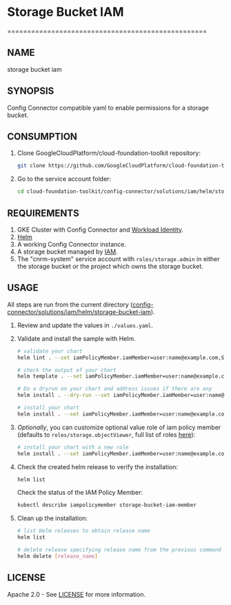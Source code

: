# Storage Bucket IAM

==================================================

## NAME

  storage bucket iam

## SYNOPSIS

  Config Connector compatible yaml to enable permissions for a storage bucket.

## CONSUMPTION

  1. Clone GoogleCloudPlatform/cloud-foundation-toolkit repository:

      ```bash
      git clone https://github.com/GoogleCloudPlatform/cloud-foundation-toolkit.git
      ```

  1. Go to the service account folder:

      ```bash
      cd cloud-foundation-toolkit/config-connector/solutions/iam/helm/storage-bucket-iam
      ```

## REQUIREMENTS

1. GKE Cluster with Config Connector and [Workload Identity](https://cloud.google.com/kubernetes-engine/docs/how-to/workload-identity#enable_workload_identity_on_a_new_cluster).
1. [Helm](../../../README.md#helm)
1. A working Config Connector instance.
1. A storage bucket managed by [IAM](https://cloud.google.com/storage/docs/access-control#using_permissions_with_acls).
1. The "cnrm-system" service account with `roles/storage.admin` in either
  the storage bucket or the project which owns the storage bucket.

## USAGE

All steps are run from the current directory ([config-connector/solutions/iam/helm/storage-bucket-iam](.)).

1. Review and update the values in `./values.yaml`.

1. Validate and install the sample with Helm.

    ```bash
    # validate your chart
    helm lint . --set iamPolicyMember.iamMember=user:name@example.com,StorageBucket.name=your-bucket

    # check the output of your chart
    helm template . --set iamPolicyMember.iamMember=user:name@example.com,StorageBucket.name=your-bucket

    # Do a dryrun on your chart and address issues if there are any
    helm install . --dry-run --set iamPolicyMember.iamMember=user:name@example.com,StorageBucket.name=your-bucket --generate-name

    # install your chart
    helm install . --set iamPolicyMember.iamMember=user:name@example.com,StorageBucket.name=your-bucket --generate-name
    ```

1. _Optionally_, you can customize optional value role of iam policy member (defaults to `roles/storage.objectViewer`, full list of roles [here](https://cloud.google.com/iam/docs/understanding-roles#storage-roles)):
    ```bash
    # install your chart with a new role
    helm install . --set iamPolicyMember.iamMember=user:name@example.com,StorageBucket.name=your-bucket,iamPolicyMember.role=roles/storage.admin --generate-name
    ```

1. Check the created helm release to verify the installation:
    ```bash
    helm list
    ```
    Check the status of the IAM Policy Member:
    ```bash
    kubectl describe iampolicymember storage-bucket-iam-member
    ```

1. Clean up the installation:

    ```bash
    # list Helm releases to obtain release name
    helm list

    # delete release specifying release name from the previous command output.
    helm delete [release_name]
    ```

## LICENSE

Apache 2.0 - See [LICENSE](/LICENSE) for more information.
